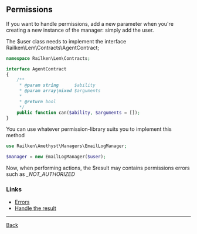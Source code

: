 ## Permissions

If you want to handle permissions, add a new parameter when you're creating a new instance of the manager: simply add the user.

The $user class needs to implement the interface Railken\Lem\Contracts\AgentContract;

```php
namespace Railken\Lem\Contracts;

interface AgentContract
{
    /**
     * @param string      $ability
     * @param array|mixed $arguments
     *
     * @return bool
     */
    public function can($ability, $arguments = []);
}
```

You can use whatever permission-library suits you to implement this method

```php
use Railken\Amethyst\Managers\EmailLogManager;

$manager = new EmailLogManager($user);

```

Now, when performing actions, the $result may contains permissions errors such as *_NOT_AUTHORIZED*

### Links
* [Errors](errors.md)
* [Handle the result](result.md)

---
[Back](index.md)